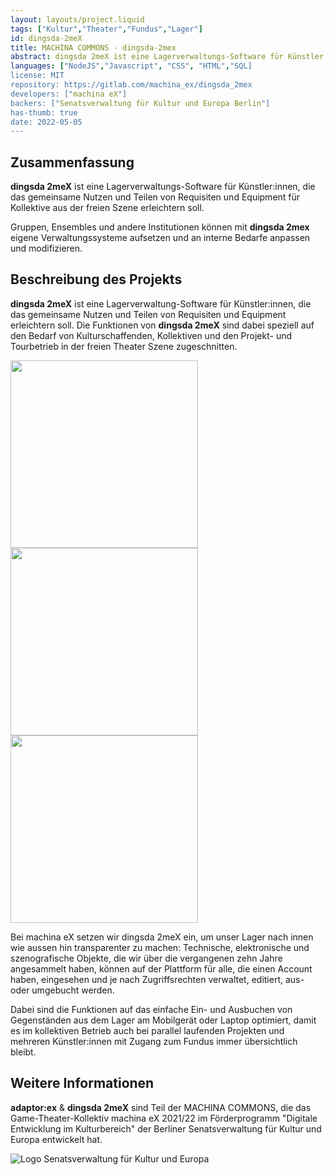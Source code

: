 ```yaml
---
layout: layouts/project.liquid
tags: ["Kultur","Theater","Fundus","Lager"]
id: dingsda-2meX
title: MACHINA COMMONS - dingsda-2mex
abstract: dingsda 2meX ist eine Lagerverwaltungs-Software für Künstler:innen, die das gemeinsame Nutzen und Teilen von Requisiten und Equipment für Kollektive aus der freien Theater Szene erleichtern soll. 
languages: ["NodeJS","Javascript", "CSS", "HTML","SQL]
license: MIT
repository: https://gitlab.com/machina_ex/dingsda_2mex
developers: ["machina eX"]
backers: ["Senatsverwaltung für Kultur und Europa Berlin"]
has-thumb: true
date: 2022-05-05
---
```


## Zusammenfassung

**dingsda 2meX** ist eine Lagerverwaltungs-Software für Künstler:innen, die das gemeinsame Nutzen und Teilen von Requisiten und Equipment für Kollektive aus der freien Szene erleichtern soll. 

Gruppen, Ensembles und andere Institutionen können mit **dingsda 2mex** eigene Verwaltungssysteme aufsetzen und an interne Bedarfe anpassen und modifizieren.

## Beschreibung des Projekts

**dingsda 2meX** ist eine Lagerverwaltung-Software für Künstler:innen, die das gemeinsame Nutzen und Teilen von Requisiten und Equipment erleichtern soll. Die Funktionen von **dingsda 2meX** sind dabei speziell auf den Bedarf von Kulturschaffenden, Kollektiven und den Projekt- und Tourbetrieb in der freien Theater Szene zugeschnitten.

<img src="https://machina_ex.gitlab.io/machina-commons-website/img/dingsda_001_start.png" height="300px"/>
<img src="https://machina_ex.gitlab.io/machina-commons-website/img/dingsda_002_lager.png" height="300px"/>
<img src="https://machina_ex.gitlab.io/machina-commons-website/img/dingsda_003_item_actions.png" height="300px"/>

Bei machina eX setzen wir dingsda 2meX ein, um unser Lager nach innen wie aussen hin transparenter zu machen: Technische, elektronische und szenografische Objekte, die wir über die vergangenen zehn Jahre angesammelt haben, können auf der Plattform für alle, die einen Account haben, eingesehen und je nach Zugriffsrechten verwaltet, editiert, aus- oder umgebucht werden.

Dabei sind die Funktionen auf das einfache Ein- und Ausbuchen von Gegenständen aus dem Lager am Mobilgerät oder Laptop optimiert, damit es im kollektiven Betrieb auch bei parallel laufenden Projekten und mehreren Künstler:innen mit Zugang zum Fundus immer übersichtlich bleibt.


## Weitere Informationen

**adaptor:ex** & **dingsda 2meX** sind Teil der MACHINA COMMONS, die das Game-Theater-Kollektiv machina eX 2021/22 im Förderprogramm "Digitale Entwicklung im Kulturbereich" der Berliner Senatsverwaltung für Kultur und Europa entwickelt hat.

![Logo Senatsverwaltung für Kultur und Europa ](https://machina_ex.gitlab.io/machina-commons-website/img/Logo_Senat_Berlin.png)
